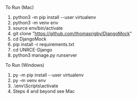 To Run (Mac)

1. python3 -m pip install --user virtualenv
2. python3 -m venv env
3. source env/bin/activate
4. git clone "https://github.com/thomasrigby/DjangoMock"
5. cd DjangoMock
6. pip install -r requirements.txt
7. cd UNRCE-Django
8. python3 manage.py runserver

To Run (Windows)
1. py -m pip install --user virtualenv
2. py -m venv env
3. .\env\Scripts\activate
4. Steps 4 and beyond see Mac 